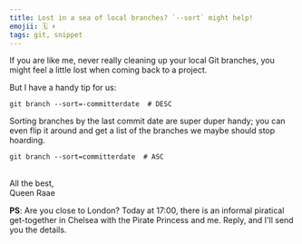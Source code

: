 ```yaml
---
title: Lost in a sea of local branches? `--sort` might help!
emojii: 🗓 ⬇️
tags: git, snippet
---
```


If you are like me, never really cleaning up your local Git branches, you might feel a little lost when coming back to a project.

But I have a handy tip for us:

```
git branch --sort=-committerdate  # DESC
```

Sorting branches by the last commit date are super duper handy; you can even flip it around and get a list of the branches we maybe should stop hoarding.

```
git branch --sort=committerdate  # ASC
```

&nbsp;  
All the best,  
Queen Raae

**PS**: Are you close to London? Today at 17:00, there is an informal piratical get-together in Chelsea with the Pirate Princess and me. Reply, and I'll send you the details.
